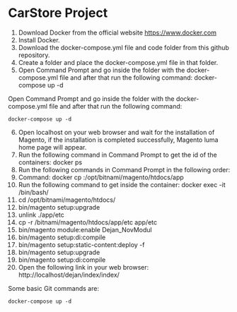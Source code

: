 # CarStore Project

1. Download Docker from the official website https://www.docker.com
2. Install Docker.
3. Download the docker-compose.yml file and code folder from this github repository.
4. Create a folder and place the docker-compose.yml file in that folder.
5. Open Command Prompt and go inside the folder with the docker-compose.yml file and after that run the following command: docker-compose up -d


Open Command Prompt and go inside the folder with the docker-compose.yml file and after that run the following command:
```
docker-compose up -d
```

6. Open localhost on your web browser and wait for the installation of Magento, if the installation is completed successfully, Magento luma home page will appear.
7. Run the following command in Command Prompt to get the id of the containers: docker ps
8. Run the following commands in Command Prompt in the following order: 
9. Command: docker cp <the full path of the code folder> <container id >:/opt/bitnami/magento/htdocs/app 
10. Run the following command to get inside the container: docker exec -it <container id> /bin/bash/
11. cd /opt/bitnami/magento/htdocs/
12. bin/magento setup:upgrade
13. unlink ./app/etc
14. cp -r /bitnami/magento/htdocs/app/etc app/etc
15. bin/magento module:enable Dejan_NovModul
16. bin/magento setup:di:compile 
17. bin/magento setup:static-content:deploy -f
18. bin/magento setup:upgrade
19. bin/magento setup:di:compile
20. Open the following link in your web browser: http://localhost/dejan/index/index/


Some basic Git commands are:
```
docker-compose up -d
```
